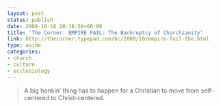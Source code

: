 ```yaml
---
layout: post
status: publish
date: 2008-10-18 20:18:58+00:00
title: 'The Corner: EMPIRE FAIL: The Bankruptcy of Churchianity'
link: http://thecorner.typepad.com/bc/2008/10/empire-fail-the.html
type: aside
categories:
- church
- culture
- ecclesiology
---
```


> A big honkin’ thing has to happen for a Christian to move from self-centered to Christ-centered.
